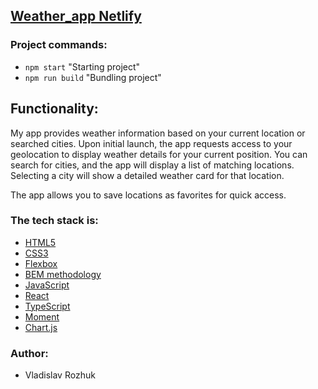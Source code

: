 ## [Weather_app Netlify](https://main--weather-app-test01.netlify.app/)

### Project commands:

- `npm start` "Starting project"
- `npm run build` "Bundling project"

## Functionality:

My app provides weather information based on your current location or searched cities. Upon initial launch, the app requests access to your geolocation to display weather details for your current position. You can search for cities, and the app will display a list of matching locations. Selecting a city will show a detailed weather card for that location.

The app allows you to save locations as favorites for quick access.

### The tech stack is:

- [HTML5](http://htmlbook.ru/html)
- [CSS3](https://developer.mozilla.org/ru/docs/Web/CSS)
- [Flexbox](https://css-tricks.com/snippets/css/a-guide-to-flexbox/)
- [BEM methodology](https://en.bem.info/methodology/)
- [JavaScript](https://en.wikipedia.org/wiki/JavaScript)
- [React](https://en.reactjs.org/)
- [TypeScript](https://www.typescriptlang.org/)
- [Moment](https://momentjs.com/)
- [Chart.js](https://www.chartjs.org/)

### Author:

- Vladislav Rozhuk
